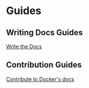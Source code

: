 # Guides

## Writing Docs Guides

[Write the Docs](https://www.writethedocs.org/topics/)

## Contribution Guides

[Contribute to Docker's docs](https://docs.docker.com/contribute/overview/)
